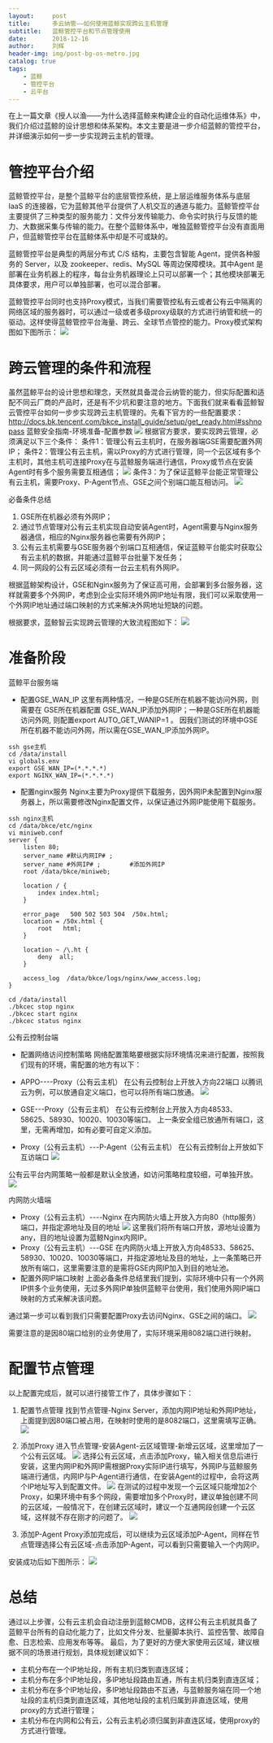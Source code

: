 ```yaml
---
layout:     post
title:      多云纳管——如何使用蓝鲸实现跨云主机管理
subtitle:   蓝鲸管控平台和节点管理使用
date:       2018-12-16
author:     刘辉
header-img: img/post-bg-os-metro.jpg
catalog: true
tags:
    - 蓝鲸
    - 管控平台
    - 云平台
---
```


在上一篇文章《授人以渔——为什么选择蓝鲸来构建企业的自动化运维体系》中，我们介绍过蓝鲸的设计思想和体系架构。本文主要是进一步介绍蓝鲸的管控平台，并详细演示如何一步一步实现跨云主机的管理。

# 管控平台介绍
蓝鲸管控平台，是整个蓝鲸平台的底层管控系统，是上层运维服务体系与底层 IaaS 的连接器，它为蓝鲸其他平台提供了人机交互的通道与能力。蓝鲸管控平台主要提供了三种类型的服务能力：文件分发传输能力、命令实时执行与反馈的能力、大数据采集与传输的能力。在整个蓝鲸体系中，唯独蓝鲸管控平台没有直面用户，但蓝鲸管控平台在蓝鲸体系中却是不可或缺的。

蓝鲸管控平台是典型的两层分布式 C/S 结构，主要包含智能 Agent，提供各种服务的 Server，以及 zookeeper、redis、MySQL 等周边保障模块。其中Agent 是部署在业务机器上的程序，每台业务机器理论上只可以部署一个；其他模块部署无具体要求，用户可以单独部署，也可以混合部署。

蓝鲸管控平台同时也支持Proxy模式，当我们需要管控私有云或者公有云中隔离的网络区域的服务器时，可以通过一级或者多级proxy级联的方式进行纳管和统一的驱动。这样使得蓝鲸管控平台海量、跨云、全球节点管控的能力。Proxy模式架构图如下图所示：
![](http://img.yuandingit.com/15478995655392.jpg)


# 跨云管理的条件和流程
虽然蓝鲸平台的设计思想和理念，天然就具备混合云纳管的能力，但实际配置和适配不同云厂商的产品时，还是有不少坑和要注意的地方。下面我们就来看看蓝鲸智云管控平台如何一步步实现跨云主机管理的。先看下官方的一些配置要求：
http://docs.bk.tencent.com/bkce_install_guide/setup/get_ready.html#sshnopass
蓝鲸安全指南-环境准备-配置参数
![](http://img.yuandingit.com/15478993226211.jpg)
根据官方要求，要实现跨云管理，必须满足以下三个条件：
条件1：管理公有云主机时，在服务器端GSE需要配置外网IP；
条件2：管理公有云主机，需以Proxy的方式进行管理，同一个云区域有多个主机时，其他主机可连接Proxy在与蓝鲸服务端进行通信，Proxy或节点在安装Agent时有多个服务需要互相通信；
![](http://img.yuandingit.com/15478997364028.jpg)
条件3：为了保证蓝鲸平台能正常管理公有云主机，需要Proxy、P-Agent节点、GSE之间个别端口能互相访问。
![](http://img.yuandingit.com/15478998135232.jpg)

必备条件总结

1. GSE所在机器必须有外网IP；
2. 通过节点管理对公有云主机实现自动安装Agent时，Agent需要与Nginx服务器通信，相应的Nginx服务器也需要有外网IP；
3. 公有云主机需要与GSE服务器个别端口互相通信，保证蓝鲸平台能实时获取公有云主机的数据，并能通过蓝鲸平台批量下发任务；
4. 同一网段的公有云区域必须有一台云主机有外网IP。

根据蓝鲸架构设计，GSE和Nginx服务为了保证高可用，会部署到多台服务器，这样就需要多个外网IP，考虑到企业实际环境外网IP地址有限，我们可以采取使用一个外网IP地址通过端口映射的方式来解决外网地址短缺的问题。

根据要求，蓝鲸智云实现跨云管理的大致流程图如下：
![](http://img.yuandingit.com/15478999121962.jpg)

# 准备阶段

蓝鲸平台服务端

* 配置GSE_WAN_IP
这里有两种情况，一种是GSE所在机器不能访问外网，则需要在 GSE所在机器配置 GSE_WAN_IP添加外网IP；一种是GSE所在机器能访问外网, 则配置export AUTO_GET_WANIP=1 。
因我们测试的环境中GSE所在机器不能访问外网，所以需在GSE_WAN_IP添加外网IP。

```
ssh gse主机
cd /data/install
vi globals.env
export GSE_WAN_IP=(*.*.*.*)
export NGINX_WAN_IP=(*.*.*.*)
```
* 配置nginx服务
Nginx主要为Proxy提供下载服务，因外网IP未配置到Nginx服务器上，所以需要修改Nginx配置文件，以保证通过外网IP能使用下载服务。

```
ssh nginx主机
cd /data/bkce/etc/nginx
vi miniweb.conf 
server {
    listen 80;
    server_name #默认内网IP# ;
    server_name #外网IP# ;        #添加外网IP
    root /data/bkce/miniweb;

    location / {
        index index.html;
    }

    error_page   500 502 503 504  /50x.html;
    location = /50x.html {
        root   html;
    }

    location ~ /\.ht {
        deny  all;
    }

    access_log  /data/bkce/logs/nginx/www_access.log;
}

cd /data/install
./bkcec stop nginx
./bkcec start nginx
./bkcec status nginx
```
公有云控制台端

* 配置网络访问控制策略
网络配置策略要根据实际环境情况来进行配置，按照我们现有的环境，需配置的地方有以下：
 * APPO----Proxy（公有云主机）
在公有云控制台上开放入方向22端口
以腾讯云为例，可以放通自定义端口，也可以将所有端口放通。
![](http://img.yuandingit.com/15479004979789.jpg)

 * GSE---Proxy（公有云主机）
在公有云控制台上开放入方向48533、58625、58930、10020、10030等端口。
上一条安全组已放通所有端口，这里，无需再增加，如有必要可自定义添加。
 * Proxy（公有云主机）---P-Agent（公有云主机）
在公有云控制台上开放如下互访端口
![](http://img.yuandingit.com/15479005858239.jpg)

公有云平台内网策略一般都是默认全放通，如访问策略粒度较细，可单独开放。
![](http://img.yuandingit.com/15479006071707.jpg)

内网防火墙端
* Proxy（公有云主机）----Nginx
在内网防火墙上开放入方向80（http服务）端口，并指定源地址及目的地址
![](http://img.yuandingit.com/15479007323633.jpg)
这里我们将所有端口开放，源地址设置为any，目的地址设置为蓝鲸Nginx内网IP。
* Proxy（公有云主机）---GSE
在内网防火墙上开放入方向48533、58625、58930、10020、10030等端口，并指定源地址及目的地址，上一条策略已开放所有端口，这里需要注意的是需将GSE内网IP加入到目的地址池。
* 配置外网IP端口映射
上面必备条件总结里我们提到，实际环境中只有一个外网IP供多个业务使用，无过多外网IP单独供蓝鲸平台使用，我们使用外网IP端口映射的方式来解决该问题。

通过第一步可以看到我们只需要配置Proxy去访问Nginx、GSE之间的端口。
![](http://img.yuandingit.com/15479007738366.jpg)

需要注意的是因80端口给别的业务使用了，实际环境采用8082端口进行映射。

# 配置节点管理
以上配置完成后，就可以进行接管工作了，具体步骤如下：
1. 配置节点管理
找到节点管理-Nginx Server，添加内网IP地址和外网IP地址，上面提到因80端口被占用，在映射时使用的是8082端口，这里需填写正确。
![](http://img.yuandingit.com/15479009518453.jpg)

2. 添加Proxy
进入节点管理-安装Agent-云区域管理-新增云区域，这里增加了一个公有云区域。
![](http://img.yuandingit.com/15479009931718.jpg)
选择公有云区域，点击添加Proxy，输入相关信息后进行安装，这里内网IP和外网IP需根据Proxy实际IP进行填写，外网IP与蓝鲸服务端进行通信，内网IP与P-Agent进行通信，在安装Agent的过程中，会将这两个IP地址写入到配置文件。
![](http://img.yuandingit.com/15479010269608.jpg)
在测试的过程中发现一个云区域只能增加2个Proxy，如果环境中有多个网段，需要增加多个Proxy时，建议单独创建不同的云区域，一般情况下，在创建云区域时，建议一个互通网段创建一个云区域，这样就不存在刚才的问题了。
![](http://img.yuandingit.com/15479010441060.jpg)

3. 添加P-Agent
Proxy添加完成后，可以继续为云区域添加P-Agent，同样在节点管理选择公有云区域-点击添加P-Agent，可以看到只需要输入一个内网IP。

安装成功后如下图所示：
![](http://img.yuandingit.com/15479010837246.jpg)

# 总结
通过以上步骤，公有云主机会自动注册到蓝鲸CMDB，这样公有云主机就具备了蓝鲸平台所有的自动化能力了，比如文件分发、批量脚本执行、监控告警、故障自愈、日志检索、应用发布等等。
最后，为了更好的方便大家使用云区域，建议根据不同的场景进行规划，具体规划建议如下：
* 主机分布在一个IP地址段，所有主机归类到直连区域；
* 主机分布在多个IP地址段，多IP地址段路由互通，所有主机归类到直连区域；
* 主机分布在多个IP地址段，多IP地址段路由不互通，与蓝鲸服务端在同一个地址段的主机归类到直连区域，其他地址段的主机归属到非直连区域，使用proxy的方式进行管理；
* 主机分布在内网和公有云，公有云主机必须归属到非直连区域，使用proxy的方式进行管理。